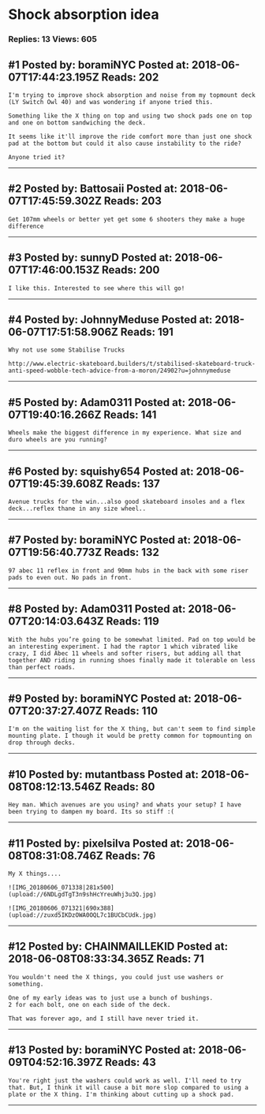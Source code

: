 # Shock absorption idea

### Replies: 13 Views: 605

## \#1 Posted by: boramiNYC Posted at: 2018-06-07T17:44:23.195Z Reads: 202

```
I'm trying to improve shock absorption and noise from my topmount deck (LY Switch Owl 40) and was wondering if anyone tried this. 

Something like the X thing on top and using two shock pads one on top and one on bottom sandwiching the deck. 

It seems like it'll improve the ride comfort more than just one shock pad at the bottom but could it also cause instability to the ride? 

Anyone tried it?
```

---
## \#2 Posted by: Battosaii Posted at: 2018-06-07T17:45:59.302Z Reads: 203

```
Get 107mm wheels or better yet get some 6 shooters they make a huge difference
```

---
## \#3 Posted by: sunnyD Posted at: 2018-06-07T17:46:00.153Z Reads: 200

```
I like this. Interested to see where this will go!
```

---
## \#4 Posted by: JohnnyMeduse Posted at: 2018-06-07T17:51:58.906Z Reads: 191

```
Why not use some Stabilise Trucks

http://www.electric-skateboard.builders/t/stabilised-skateboard-truck-anti-speed-wobble-tech-advice-from-a-moron/24902?u=johnnymeduse
```

---
## \#5 Posted by: Adam0311 Posted at: 2018-06-07T19:40:16.266Z Reads: 141

```
Wheels make the biggest difference in my experience. What size and duro wheels are you running?
```

---
## \#6 Posted by: squishy654 Posted at: 2018-06-07T19:45:39.608Z Reads: 137

```
Avenue trucks for the win...also good skateboard insoles and a flex deck...reflex thane in any size wheel..
```

---
## \#7 Posted by: boramiNYC Posted at: 2018-06-07T19:56:40.773Z Reads: 132

```
97 abec 11 reflex in front and 90mm hubs in the back with some riser pads to even out. No pads in front.
```

---
## \#8 Posted by: Adam0311 Posted at: 2018-06-07T20:14:03.643Z Reads: 119

```
With the hubs you’re going to be somewhat limited. Pad on top would be an interesting experiment. I had the raptor 1 which vibrated like crazy, I did Abec 11 wheels and softer risers, but adding all that together AND riding in running shoes finally made it tolerable on less than perfect roads.
```

---
## \#9 Posted by: boramiNYC Posted at: 2018-06-07T20:37:27.407Z Reads: 110

```
I'm on the waiting list for the X thing, but can't seem to find simple mounting plate. I though it would be pretty common for topmounting on drop through decks.
```

---
## \#10 Posted by: mutantbass Posted at: 2018-06-08T08:12:13.546Z Reads: 80

```
Hey man. Which avenues are you using? and whats your setup? I have been trying to dampen my board. Its so stiff :(
```

---
## \#11 Posted by: pixelsilva Posted at: 2018-06-08T08:31:08.746Z Reads: 76

```
My X things....

![IMG_20180606_071338|281x500](upload://6NDLgdTgT3n9shHcYreuWhj3u3Q.jpg)

![IMG_20180606_071321|690x388](upload://zuxd5IKDzOWA0OQL7c1BUCbCUdk.jpg)
```

---
## \#12 Posted by: CHAINMAILLEKID Posted at: 2018-06-08T08:33:34.365Z Reads: 71

```
You wouldn't need the X things, you could just use washers or something.

One of my early ideas was to just use a bunch of bushings.
2 for each bolt, one on each side of the deck.

That was forever ago, and I still have never tried it.
```

---
## \#13 Posted by: boramiNYC Posted at: 2018-06-09T04:52:16.397Z Reads: 43

```
You're right just the washers could work as well. I'll need to try that. But, I think it will cause a bit more slop compared to using a plate or the X thing. I'm thinking about cutting up a shock pad.
```

---
